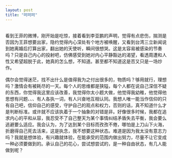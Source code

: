 ```yaml
---
layout: post
title: "呵呵呵"
---
```

    
看到王菲的微博，刚开始是吃惊，接着看到李亚鹏的声明，觉得有点悲伤，揣测是否因为王菲想要出家，隐约觉得内心深处有个地方被唤醒，又看到台湾三立新闻说到她离婚后打算出家，翻出她的天使听，瞬间很想哭。这是太容易被感染的节奏吗？只是自己内心的投射吧，仿佛感受到她对内心平静豁达的渴望，看透周遭和人性又希望超脱于此，她真的怎么想，不知道。甚至都不知道这是否又只是一场炒作。  
    
偶尔会觉得迷茫，找不出什么是值得我为之付出很多的，物质吗？够用就行，理想吗？激情会有被耗尽的一天。每个人的思维都是狭隘，每个人都在说自己深信不疑的东西，你觉得我这里应该改善，我觉得你太小题大做，他觉得我幼稚，他觉得他思想有问题、、、有人各执一词，有人兴奋地互相认同。我想人唯一能当作信仰的只有自己吧，信仰自己的感受，守护自己的观点和权力，否则的话，真不知道什么才是判断标准。或许就不应该执着于一个抽象的对错是非。好像很多时候，我都在追求内心的平和从容，我忍受不了自己整天为某个事情纠结矛盾失去平衡，我会要么逃避要么适应。我会认为，为了达到某个目标而孜孜不倦，哪怕是上刀山下火海，折磨得自己死去活来，这是执念，我不想要这种状态。难道是因为我太没有意志力吗？我就是想体验，有兴趣就体验，在能承受的范围内做出努力，尽量不让它变成一种必须要做到的。承认自己的花心，尝试想尝试的，是一种自由状态，有几人能做到呢？  
							  
		
